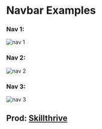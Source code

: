 <h1>Navbar Examples</h1>

<h3>Nav 1:</h3>

![nav 1](https://user-images.githubusercontent.com/49095200/67151797-5f0f3780-f2a1-11e9-97a3-9f8d3baaf0fc.jpg)

<h3>Nav 2:</h3>

![nav 2](https://user-images.githubusercontent.com/49095200/67151813-8b2ab880-f2a1-11e9-9296-eb8787fc3f33.jpg)

<h3>Nav 3:</h3>

![nav 3](https://user-images.githubusercontent.com/49095200/67151834-fe342f00-f2a1-11e9-8e59-8ab5af752bd5.jpg)

<h2>Prod: <a href="https://www.youtube.com/watch?v=PwWHL3RyQgk">Skillthrive</a></h2>
